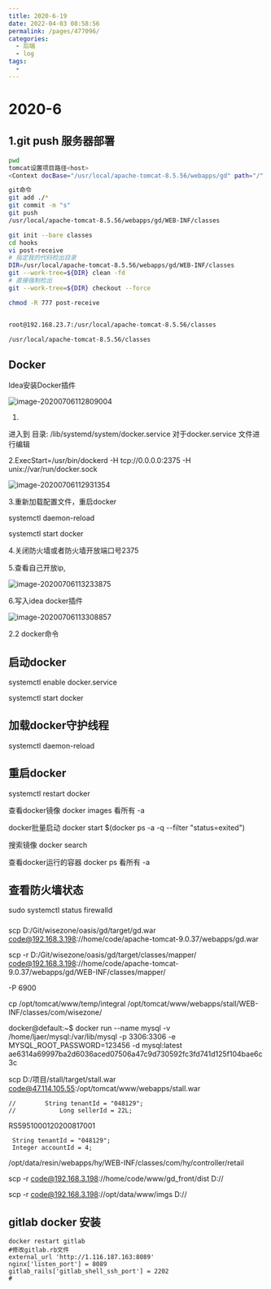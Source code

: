 ```yaml
---
title: 2020-6-19
date: 2022-04-03 08:58:56
permalink: /pages/477096/
categories:
  - 后端
  - log
tags:
  - 
---
```

# 2020-6



## 1.git push 服务器部署



```bash
pwd
tomcat设置项目路径<host>
<Context docBase="/usr/local/apache-tomcat-8.5.56/webapps/gd" path="/" reloadable="true"/>

git命令
git add ./*
git commit -m "s"
git push
/usr/local/apache-tomcat-8.5.56/webapps/gd/WEB-INF/classes

git init --bare classes
cd hooks
vi post-receive
# 指定我的代码检出目录
DIR=/usr/local/apache-tomcat-8.5.56/webapps/gd/WEB-INF/classes
git --work-tree=${DIR} clean -fd
# 直接强制检出
git --work-tree=${DIR} checkout --force

chmod -R 777 post-receive


root@192.168.23.7:/usr/local/apache-tomcat-8.5.56/classes

/usr/local/apache-tomcat-8.5.56/classes
```

## Docker

 Idea安装Docker插件

![image-20200706112809004](https://s2.loli.net/2022/03/26/xc1N93IaniVLhWG.png)

1. 

进入到 目录: /lib/systemd/system/docker.service
对于docker.service 文件进行编辑

2.ExecStart=/usr/bin/dockerd -H tcp://0.0.0.0:2375 -H unix://var/run/docker.sock

![image-20200706112931354](https://s2.loli.net/2022/03/26/eUx3FoqcTmiI5uh.png)



3.重新加载配置文件，重启docker

systemctl daemon-reload

 systemctl start docker



4.关闭防火墙或者防火墙开放端口号2375



5.查看自己开放ip,

![image-20200706113233875](https://s2.loli.net/2022/03/26/kabWrd4jFGsR21p.png)

6.写入idea docker插件

![image-20200706113308857](https://s2.loli.net/2022/03/26/LYqHxGi3Cyp2vI1.png)

2.2 docker命令

## 启动docker

systemctl enable docker.service

systemctl start docker 

## 加载docker守护线程

systemctl daemon-reload

## 重启docker

systemctl restart docker 

查看docker镜像  docker images  看所有 -a



docker批量启动 docker start $(docker ps -a -q --filter "status=exited")



搜索镜像  docker search



查看docker运行的容器 docker ps  看所有 -a

## 查看防火墙状态

sudo systemctl status firewalld



### 

scp D:/Git/wisezone/oasis/gd/target/gd.war code@192.168.3.198://home/code/apache-tomcat-9.0.37/webapps/gd.war



scp -r D:/Git/wisezone/oasis/gd/target/classes/mapper/ code@192.168.3.198://home/code/apache-tomcat-9.0.37/webapps/gd/WEB-INF/classes/mapper/

-P 6900



cp /opt/tomcat/www/temp/integral  /opt/tomcat/www/webapps/stall/WEB-INF/classes/com/wisezone/

docker@default:~$ docker run --name mysql -v /home/ljaer/mysql:/var/lib/mysql -p 3306:3306 -e MYSQL_ROOT_PASSWORD=123456 -d mysql:latest
ae6314a69997ba2d6036aced07506a47c9d730592fc3fd741d125f104bae6c3c



scp D:/项目/stall/target/stall.war code@47.114.105.55:/opt/tomcat/www/webapps/stall.war



```
//        String tenantId = "048129";
//            Long sellerId = 22L;
```

RS5951000120200817001

```
 String tenantId = "048129";
 Integer accountId = 4;
```

/opt/data/resin/webapps/hy/WEB-INF/classes/com/hy/controller/retail



scp -r  code@192.168.3.198://home/code/www/gd_front/dist D://



scp -r  code@192.168.3.198://opt/data/www/imgs D://



## gitlab docker 安装

```shell
docker restart gitlab
#修改gitlab.rb文件
external_url 'http://1.116.187.163:8089'
nginx['listen_port'] = 8089
gitlab_rails['gitlab_shell_ssh_port'] = 2202
#
```

​    

